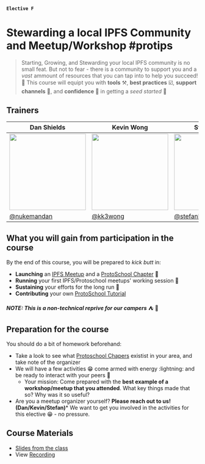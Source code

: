 #### `Elective F` 
# Stewarding a local IPFS Community and Meetup/Workshop #protips


> Starting, Growing, and Stewarding your local IPFS community is no small feat. But not to fear - there is a community to support you and a *vast* ammount of resources that you can tap into to help you succeed! :rocket: This course will equipt you with **tools** :hammer_and_pick:, **best practices** :ballot_box_with_check:, **support channels** :handshake:, and **confidence** :muscle: in getting a *seed started* :sunflower:


## Trainers

| Dan Shields                                      | Kevin Wong                                             | Stefan Hans                                          |
|-------------------------------------------------------  |------------------------------------------------------  |------------------------------------------------------  |
| <img src="https://avatars1.githubusercontent.com/u/35669742" width="200"/>   | <img src="https://avatars1.githubusercontent.com/u/43961603" width="200"/>   | <img src="https://avatars1.githubusercontent.com/u/8660482" width="200"/>   |
| [@nukemandan](https://github.com/nukemandan)                      | [@kk3wong](https://github.com/kk3wong)             | [@stefanhans](https://github.com/stefanhans)         |

## What you will gain from participation in the course

By the end of this course, you will be prepared to _kick butt_ in:
- **Launching** an [IPFS Meetup](https://www.meetup.com/pro/ipfs/) and a [ProtoSchool Chapter](https://proto.school/#/chapters) :rocket:
- **Running** your first IPFS/Protoschool meetups' working session :construction_worker:
- **Sustaining** your efforts for the long run :runner:
- **Contributing** your own [ProtoSchool Tutorial](https://proto.school/#/build)

_**NOTE: This is a non-technical reprive for our campers**_ :tent: :confetti_ball:


## Preparation for the course

You should do a bit of homework beforehand:
- Take a look to see what [Protoschool Chapers](https://proto.school/#/chapters) existist in your area, and take note of the organizer
- We will have a few activities :grin: come armed with energy :lightning: and be ready to interact with your peers :raised_hands:
  - Your mission: Come prepared with the **best example of a workshop/meetup that you attended**. What key things made that so? Why was it so useful?
- Are you a meetup organizer yourself? **Please reach out to us! (Dan/Kevin/Stefan)*** We want to get you involved in the activities for this elective :grin: - no pressure. 

## Course Materials

- [Slides from the class](https://docs.google.com/presentation/d/1OLmSfOMjffl7z2ODxHaBcQBmyVEGdt8O7h3bxYv_VVI/edit?usp=sharing)
- View [Recording](https://youtu.be/crTa1j3FRac)

